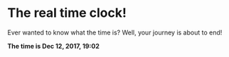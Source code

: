 # The real time clock!

Ever wanted to know what the time is? Well, your journey is about to end!

**The time is Dec 12, 2017, 19:02**